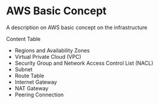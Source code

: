 # AWS Basic Concept
A description on AWS basic concept on the infrastructure

Content Table
- Regions and Availability Zones
- Virtual Private Cloud (VPC)
- Security Group and Network Access Control List (NACL)
- Subnet
- Route Table
- Internet Gateway
- NAT Gateway
- Peering Connection
